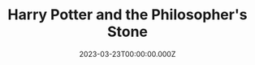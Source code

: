 ---
title: "Harry Potter and the Philosopher's Stone"
year: 2001
date: 2023-03-23T00:00:00.000Z
permalink: /almanac/movies/2023-03-23-harry-potter-and-the-philosophers-stone/index.html
link: https://boxd.it/41m5Xx
tmdbid: 671
---